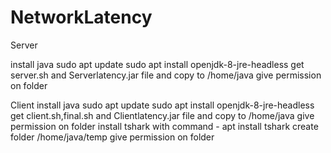 # NetworkLatency
Server

install java
sudo apt update
sudo apt install openjdk-8-jre-headless
get server.sh and Serverlatency.jar file and copy to /home/java
give permission on folder

Client
install java
sudo apt update
sudo apt install openjdk-8-jre-headless
get client.sh,final.sh and Clientlatency.jar file and copy to /home/java
give permission on folder
install tshark with command  - apt install tshark
create folder /home/java/temp
give permission on folder

